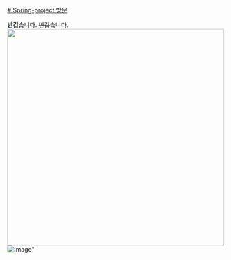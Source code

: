 
<a href="http:49.142.157.251:9090/green2209S_10" target="blank"># Spring-project 방문</a>
<!-- 글자 속성 -->
<!--*안녕* 하세요.     <!-- * : 기울임 -->
**반갑**습니다.    <!-- ** : 진하게 -->
~~반갑~~습니다.    <!-- ~~: 취소선 -->
<img src="https://user-images.githubusercontent.com/117240812/222638287-440b3842-bf00-4b7e-8bca-9ed9c7e00689.png" width="500px">
 ![image](https://user-images.githubusercontent.com/117240812/222638287-440b3842-bf00-4b7e-8bca-9ed9c7e00689.png)"
